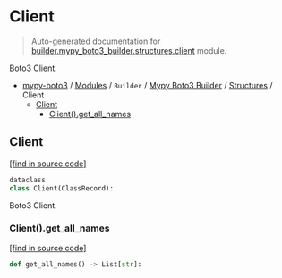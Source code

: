 # Client

> Auto-generated documentation for [builder.mypy_boto3_builder.structures.client](https://github.com/vemel/mypy_boto3/blob/master/builder/mypy_boto3_builder/structures/client.py) module.

Boto3 Client.

- [mypy-boto3](../../../README.md#mypy_boto3) / [Modules](../../../MODULES.md#mypy-boto3-modules) / `Builder` / [Mypy Boto3 Builder](../index.md#mypy-boto3-builder) / [Structures](index.md#structures) / Client
    - [Client](#client)
        - [Client().get_all_names](#clientget_all_names)

## Client

[[find in source code]](https://github.com/vemel/mypy_boto3/blob/master/builder/mypy_boto3_builder/structures/client.py#L16)

```python
dataclass
class Client(ClassRecord):
```

Boto3 Client.

### Client().get_all_names

[[find in source code]](https://github.com/vemel/mypy_boto3/blob/master/builder/mypy_boto3_builder/structures/client.py#L38)

```python
def get_all_names() -> List[str]:
```
